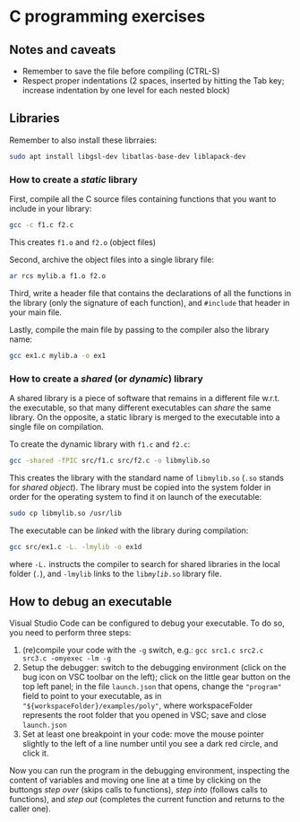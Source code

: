 # C programming exercises

## Notes and caveats

* Remember to save the file before compiling (CTRL-S)
* Respect proper indentations (2 spaces, inserted by hitting the Tab key; increase indentation by one level for each nested block)

## Libraries

Remember to also install these librraies:
```sh
sudo apt install libgsl-dev libatlas-base-dev liblapack-dev 
```

### How to create a _static_ library

First, compile all the C source files containing functions that you want to include in your library:

```sh
gcc -c f1.c f2.c
```

This creates `f1.o` and `f2.o` (object files)

Second, archive the object files into a single library file:

```sh
ar rcs mylib.a f1.o f2.o
```

Third, write a header file that contains the declarations of all the functions in the library (only the signature of each function), and `#include` that header in your main file.

Lastly, compile the main file by passing to the compiler also the library name:

```sh
gcc ex1.c mylib.a -o ex1
```

### How to create a _shared_ (or _dynamic_) library

A shared library is a piece of software that remains in a different file w.r.t. the executable, so that many different executables can _share_ the same library. On the opposite, a static library is merged to the executable into a single file on compilation.

To create the dynamic library with `f1.c` and `f2.c`:

```sh
gcc -shared -fPIC src/f1.c src/f2.c -o libmylib.so
```

This creates the library with the standard name of `libmylib.so` (`.so` stands for _shared object_). The library must be copied into the system folder in order for the operating system to find it on launch of the executable:

```sh
sudo cp libmylib.so /usr/lib
```

The executable can be _linked_ with the library during compilation:

```sh
gcc src/ex1.c -L. -lmylib -o ex1d
```

where `-L.` instructs the compiler to search for shared libraries in the local folder (`.`), and `-lmylib` links to the `lib`*`mylib`*`.so` library file.

## How to debug an executable

Visual Studio Code can be configured to debug your executable. To do so, you need to perform three steps:

1. (re)compile your code with the `-g` switch, e.g.: `gcc src1.c src2.c src3.c -omyexec -lm -g`
2. Setup the debugger: switch to the debugging environment (click on the bug icon on VSC toolbar on the left); click on the little gear button on the top left panel; in the file `launch.json` that opens, change the `"program"` field to point to your executable, as in `"${workspaceFolder}/examples/poly"`, where workspaceFolder represents the root folder that you opened in VSC; save and close `launch.json`
3. Set at least one breakpoint in your code: move the mouse pointer slightly to the left of a line number until you see a dark red circle, and click it.

Now you can run the program in the debugging environment, inspecting the content of variables and moving one line at a time by clicking on the buttongs *step over* (skips calls to functions), *step into* (follows calls to functions), and *step out* (completes the current function and returns to the caller one).